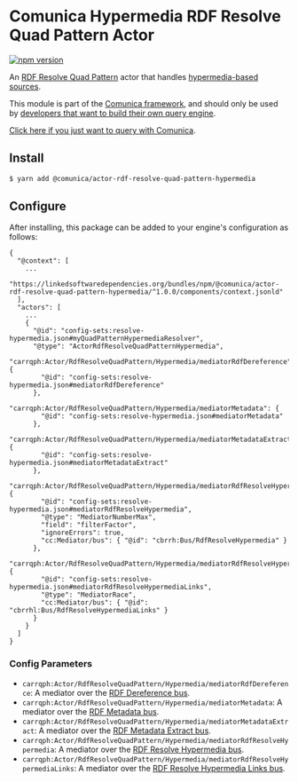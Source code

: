 # Comunica Hypermedia RDF Resolve Quad Pattern Actor

[![npm version](https://badge.fury.io/js/%40comunica%2Factor-rdf-resolve-quad-pattern-hypermedia.svg)](https://www.npmjs.com/package/@comunica/actor-rdf-resolve-quad-pattern-hypermedia)

An [RDF Resolve Quad Pattern](https://github.com/comunica/comunica/tree/master/packages/bus-rdf-resolve-quad-pattern) actor that handles [hypermedia-based sources](https://comunica.dev/docs/modify/advanced/hypermedia/).

This module is part of the [Comunica framework](https://github.com/comunica/comunica),
and should only be used by [developers that want to build their own query engine](https://comunica.dev/docs/modify/).

[Click here if you just want to query with Comunica](https://comunica.dev/docs/query/).

## Install

```bash
$ yarn add @comunica/actor-rdf-resolve-quad-pattern-hypermedia
```
## Configure

After installing, this package can be added to your engine's configuration as follows:
```text
{
  "@context": [
    ...
    "https://linkedsoftwaredependencies.org/bundles/npm/@comunica/actor-rdf-resolve-quad-pattern-hypermedia/^1.0.0/components/context.jsonld"  
  ],
  "actors": [
    ...
    {
      "@id": "config-sets:resolve-hypermedia.json#myQuadPatternHypermediaResolver",
      "@type": "ActorRdfResolveQuadPatternHypermedia",
      "carrqph:Actor/RdfResolveQuadPattern/Hypermedia/mediatorRdfDereference": {
        "@id": "config-sets:resolve-hypermedia.json#mediatorRdfDereference"
      },
      "carrqph:Actor/RdfResolveQuadPattern/Hypermedia/mediatorMetadata": {
        "@id": "config-sets:resolve-hypermedia.json#mediatorMetadata"
      },
      "carrqph:Actor/RdfResolveQuadPattern/Hypermedia/mediatorMetadataExtract": {
        "@id": "config-sets:resolve-hypermedia.json#mediatorMetadataExtract"
      },
      "carrqph:Actor/RdfResolveQuadPattern/Hypermedia/mediatorRdfResolveHypermedia": {
        "@id": "config-sets:resolve-hypermedia.json#mediatorRdfResolveHypermedia",
        "@type": "MediatorNumberMax",
        "field": "filterFactor",
        "ignoreErrors": true,
        "cc:Mediator/bus": { "@id": "cbrrh:Bus/RdfResolveHypermedia" }
      },
      "carrqph:Actor/RdfResolveQuadPattern/Hypermedia/mediatorRdfResolveHypermediaLinks": {
        "@id": "config-sets:resolve-hypermedia.json#mediatorRdfResolveHypermediaLinks",
        "@type": "MediatorRace",
        "cc:Mediator/bus": { "@id": "cbrrhl:Bus/RdfResolveHypermediaLinks" }
      }
    }
  ]
}
```

### Config Parameters

* `carrqph:Actor/RdfResolveQuadPattern/Hypermedia/mediatorRdfDereference`: A mediator over the [RDF Dereference bus](https://github.com/comunica/comunica/tree/master/packages/bus-rdf-dereference).
* `carrqph:Actor/RdfResolveQuadPattern/Hypermedia/mediatorMetadata`: A mediator over the [RDF Metadata bus](https://github.com/comunica/comunica/tree/master/packages/bus-rdf-metadata).
* `carrqph:Actor/RdfResolveQuadPattern/Hypermedia/mediatorMetadataExtract`: A mediator over the [RDF Metadata Extract bus](https://github.com/comunica/comunica/tree/master/packages/bus-rdf-metadata-extract).
* `carrqph:Actor/RdfResolveQuadPattern/Hypermedia/mediatorRdfResolveHypermedia`: A mediator over the [RDF Resolve Hypermedia bus](https://github.com/comunica/comunica/tree/master/packages/bus-rdf-resolve-hypermedia).
* `carrqph:Actor/RdfResolveQuadPattern/Hypermedia/mediatorRdfResolveHypermediaLinks`: A mediator over the [RDF Resolve Hypermedia Links bus](https://github.com/comunica/comunica/tree/master/packages/bus-rdf-resolve-hypermedia-links).
